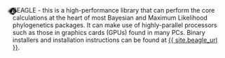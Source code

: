 <div class="bs-callout">
    <div style="width: 100%; display: table;">
        <div style="display: table-row">
            <div style="width: 1%; display: table-cell; text-align: right">
                <a href="beast">
                    <img src="/images/icons/beagle-icon.png" style="max-height: 64px; margin: 0px 10px 0px 10px;" />
                </a>
            </div>
            <div style="width: 70%; display: table-cell; vertical-align: middle;">
                <div style="vertical-align: middle;">BEAGLE -  this is a high-performance library that can perform the core calculations at the heart of most Bayesian and Maximum Likelihood phylogenetics packages. It can make use of highly-parallel processors such as those in graphics cards (GPUs) found in many PCs. Binary installers and installation instructions can be found at <a href="{{ site.beagle_url }}">{{ site.beagle_url }}</a>.</div>
            </div>
        </div>
    </div>
</div>
